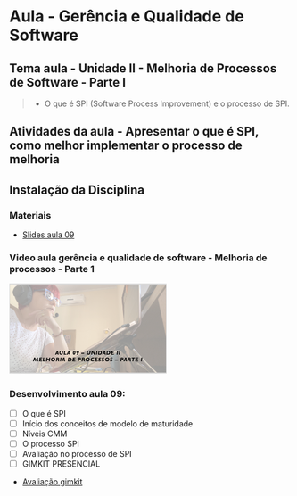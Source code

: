 # Aula - Gerência e Qualidade de Software
## Tema aula - Unidade II - Melhoria de Processos de Software - Parte I
 
>  *  O que é SPI (Software Process Improvement) e o processo de SPI.

## Atividades da aula - Apresentar o que é SPI, como melhor implementar o processo de melhoria

## Instalação da Disciplina

### Materiais

- [Slides aula 09](aula9_unidadeII_melhoria_processos_parte1.pdf)

### Video aula gerência e qualidade de software -  Melhoria de processos - Parte 1
[![Aula - Melhoria de processos - PARTE 1](capa_aula9.png)](https://youtu.be/P97gMpbVO5w)


### Desenvolvimento aula 09: 

- [ ] O que é SPI
- [ ] Início dos conceitos de modelo de maturidade
- [ ] Níveis CMM
- [ ] O processo SPI
- [ ] Avaliação no processo de SPI
- [ ] GIMKIT PRESENCIAL
- [Avaliação gimkit](https://forms.gle/eqLEy8zgE91fnVpQ9)
